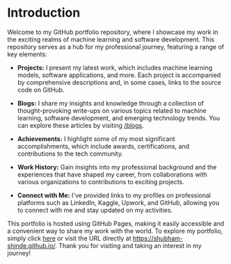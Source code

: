 # Introduction

Welcome to my GitHub portfolio repository, where I showcase my work in the exciting realms of machine learning and software development. This repository serves as a hub for my professional journey, featuring a range of key elements:

- **Projects:** I present my latest work, which includes machine learning models, software applications, and more. Each project is accompanied by comprehensive descriptions and, in some cases, links to the source code on GitHub.

- **Blogs:** I share my insights and knowledge through a collection of thought-provoking write-ups on various topics related to machine learning, software development, and emerging technology trends. You can explore these articles by visiting [/blogs](https://shubham-shinde.github.io/blogs/).

- **Achievements:** I highlight some of my most significant accomplishments, which include awards, certifications, and contributions to the tech community.

- **Work History:** Gain insights into my professional background and the experiences that have shaped my career, from collaborations with various organizations to contributions to exciting projects.

- **Connect with Me:** I've provided links to my profiles on professional platforms such as LinkedIn, Kaggle, Upwork, and GitHub, allowing you to connect with me and stay updated on my activities.

This portfolio is hosted using GitHub Pages, making it easily accessible and a convenient way to share my work with the world. To explore my portfolio, simply click [here](https://shubham-shinde.github.io) or visit the URL directly at https://shubham-shinde.github.io/. Thank you for visiting and taking an interest in my journey!